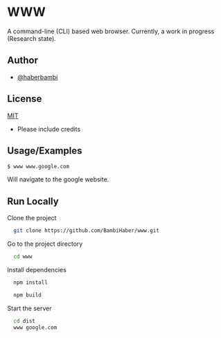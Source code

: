 
# WWW

A command-line (CLI) based web browser. Currently, a work in progress (Research state).




## Author

- [@haberbambi](https://www.github.com/haberbambi)


## License

[MIT](https://choosealicense.com/licenses/mit/)
* Please include credits

## Usage/Examples

```
$ www www.google.com 
```
Will navigate to the google website.


## Run Locally

Clone the project

```bash
  git clone https://github.com/BambiHaber/www.git
```

Go to the project directory

```bash
  cd www
```

Install dependencies

```bash
  npm install
```

```bash
  npm build
```

Start the server

```bash
  cd dist 
  www google.com
```

